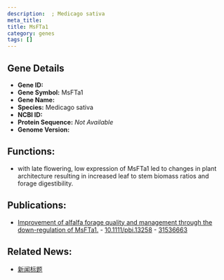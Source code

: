 ```yaml
---
description:  ; Medicago sativa
meta_title:
title: MsFTa1
category: genes
tags: []
---
```


## Gene Details
- **Gene ID:**	[](https://www.maizegdb.org/gene_center/gene/)
- **Gene Symbol:** MsFTa1
- **Gene Name:** 
- **Species:** Medicago sativa
- **NCBI ID:** [  ]()
- **Protein Sequence:** *Not Available*
- **Genome Version:** []()

## Functions:
   - with late flowering, low expression of MsFTa1 led to changes in plant architecture resulting in increased leaf to stem biomass ratios and forage digestibility.

## Publications:
   - [Improvement of alfalfa forage quality and management through the down-regulation of MsFTa1.]( https://onlinelibrary.wiley.com/doi/10.1111/pbi.13258 ) - [10.1111/pbi.13258]( https://onlinelibrary.wiley.com/doi/10.1111/pbi.13258 ) - [31536663](https://pubmed.ncbi.nlm.nih.gov/31536663/)

## Related News:
   - [新闻标题](https://mp.weixin.qq.com/s?__biz=Mzg3MDEwNDEyMg==&mid=2247485792&idx=2&sn=f875285b0a81d813ba56f79eb6718907&chksm=ce93a435f9e42d231a6727b4f86409ff6512d4435231de80811f0a8f41efe7b43a1052098843&scene=27#wechat_redirect)
